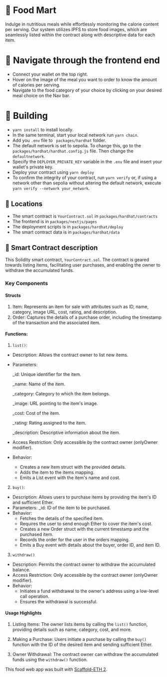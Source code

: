 # :green_salad: Food Mart

Indulge in nutritious meals while effortlessly monitoring the calorie content per serving. Our system utilizes IPFS to store food images, which are seamlessly listed within the contract along with descriptive data for each item.

# :mag_right: Navigate through the frontend end
* Connect your wallet on the top right.
* Hover on the image of the meal you want to order to know the amount of calories per serving.
* Navigate to the food category of your choice by clicking on your desired meal choice on the Nav bar.

# :bricks: Building 
* ```yarn install``` to install locally.
* In the same terminal, start your local network run ```yarn chain```.
* Add you ```.env``` file to ``` packages/hardhat``` folder.
* The default network is set to sepolia. To change this, go to the ```packages/hardhat/hardhat.config.js``` file. Then change the ```defaultnetwork```.
* Specify the ```DEPLOYER_PRIVATE_KEY``` variable in the ```.env``` file and insert your wallet's private key.
* Deploy your contract using ```yarn deploy```
* To confirm the integrity of your contract, run  ```yarn verify```  or, if using a network other than sepolia without altering the default network, execute ```yarn verify --network your_network```.

## :compass: Locations

- The smart contract is `YourContract.sol` in `packages/hardhat/contracts`
- The frontend is in `packages/nextjs/pages`
- The deployment scripts is in `packages/hardhat/deploy`
- The smart contract data is in `packages/hardhat/data`


## :page_with_curl: Smart Contract description
  This Solidity smart contract, ```YourContract.sol```. The contract is geared towards listing items, facilitating user purchases, and enabling the owner to withdraw the accumulated funds.

### Key Components
#### Structs
1. Item: Represents an item for sale with attributes such as ID, name, category, image URL, cost, rating, and description.
2. Order: Captures the details of a purchase order, including the timestamp of the transaction and the associated item.



   
#### Functions:
1. ```list()```: 
* Description: Allows the contract owner to list new items.
* Parameters:
  
    _id: Unique identifier for the item.

    _name: Name of the item.

    _category: Category to which the item belongs.

    _image: URL pointing to the item's image.

    _cost: Cost of the item.
  
    _rating: Rating assigned to the item.
  
    _description: Descriptive information about the item.
  
* Access Restriction: Only accessible by the contract owner (onlyOwner modifier).
* Behavior:
    - Creates a new Item struct with the provided details.
    - Adds the item to the items mapping.
    - Emits a List event with the item's name and cost.

  
2. ```buy()```:
* Description: Allows users to purchase items by providing the item's ID and sufficient Ether.
* Parameters:
    _id: ID of the item to be purchased.
* Behavior:
    - Fetches the details of the specified item.
    - Requires the user to send enough Ether to cover the item's cost.
    - Creates a new Order struct with the current timestamp and the purchased item.
    - Records the order for the user in the orders mapping.
    - Emits a Buy event with details about the buyer, order ID, and item ID.

3. ```withdraw()```
* Description: Permits the contract owner to withdraw the accumulated balance.
* Access Restriction: Only accessible by the contract owner (onlyOwner modifier).
* Behavior:
    - Initiates a fund withdrawal to the owner's address using a low-level call operation.
    - Ensures the withdrawal is successful.
 

  
#### Usage Highlights
1. Listing Items:
The owner lists items by calling the ```list()``` function, providing details such as name, category, cost, and more.

2. Making a Purchase:
Users initiate a purchase by calling the ```buy()``` function with the ID of the desired item and sending sufficient Ether.

4. Owner Withdrawal:
The contract owner can withdraw the accumulated funds using the ```withdraw()``` function.


This food web app was built with [Scaffold-ETH 2](https://scaffoldeth.io).